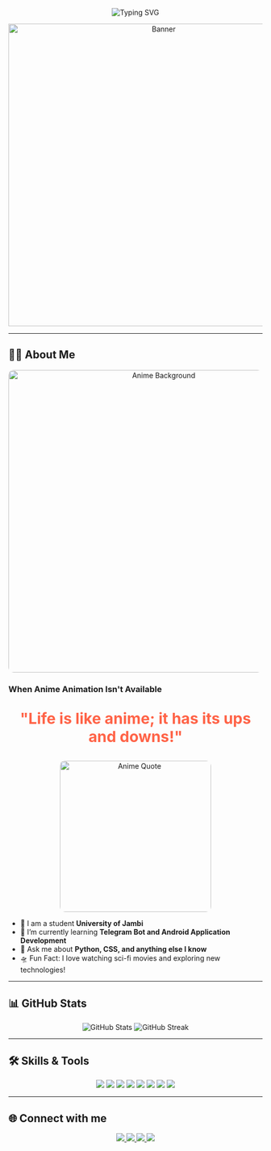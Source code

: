 <!-- Profil Header -->
<p align="center">
  <img src="https://readme-typing-svg.herokuapp.com?color=%2336BCF7&size=25&center=true&vCenter=true&width=450&lines=Welcome+to+My+GitHub+Profile!;Its+Me+Xvier!" alt="Typing SVG">
</p>

<!-- Banner -->
<p align="center">
  <img src="https://raw.githubusercontent.com/username/repo-name/main/banner-image.gif" alt="Banner" width="600"/>
</p>

---

<!-- Tentang Saya -->
## 👨‍🚀 About Me
<p align="center">
  <img src="https://media.giphy.com/media/YbXwovRiw8A2k6aS2k/giphy.gif" alt="Anime Background" width="600" style="border-radius: 10px;"/>
</p>

### When Anime Animation Isn't Available
<p align="center" style="font-size: 30px; font-weight: bold; color: #FF6347;">
  "Life is like anime; it has its ups and downs!"
</p>

<p align="center">
  <img src="https://media.giphy.com/media/l1J9zN4aB9C0tAxWg/giphy.gif" alt="Anime Quote" width="300" style="border-radius: 10px;"/>
</p>

- 🔭 I am a student **University of Jambi**
- 🌱 I’m currently learning **Telegram Bot and Android Application Development**
- 💬 Ask me about **Python, CSS, and anything else I know**
- 🛸 Fun Fact: I love watching sci-fi movies and exploring new technologies!

---

<!-- Statistik GitHub -->
## 📊 GitHub Stats
<p align="center">
  <img src="https://github-readme-stats.vercel.app/api?username=Xvier86&show_icons=true&theme=radical" alt="GitHub Stats"/>
  <img src="https://github-readme-streak-stats.herokuapp.com/?user=Xvier86&theme=radical" alt="GitHub Streak"/>
</p>

---

<!-- Skills dan Tools -->
## 🛠 Skills & Tools
<p align="center">
  <img src="https://img.shields.io/badge/Visual_Studio_Code-0078d7?style=for-the-badge&logo=visual%20studio%20code&logoColor=white">
  <img src="https://img.shields.io/badge/HTML5-E34F26?style=for-the-badge&logo=html5&logoColor=white">
  <img src="https://img.shields.io/badge/CSS3-1572B6?style=for-the-badge&logo=css3&logoColor=white">
  <img src="https://img.shields.io/badge/Laravel-FF2D20?style=for-the-badge&logo=laravel&logoColor=white">
  <img src="https://img.shields.io/badge/PHP-777BB4?style=for-the-badge&logo=php&logoColor=white">
  <img src="https://img.shields.io/badge/C++-00599C?style=for-the-badge&logo=c%2B%2B&logoColor=white">
  <img src="https://img.shields.io/badge/Python-3670A0?style=for-the-badge&logo=python&logoColor=ffdd54">
  <img src="https://img.shields.io/badge/Android_Studio-3DDC84?style=for-the-badge&logo=android-studio&logoColor=white">
</p>

---

<!-- Kontak dan Sosial Media -->
## 🌐 Connect with me

<p align="center">
  <a href="https://instagram.com/vier_gmsta22">
    <img src="https://img.shields.io/badge/Instagram-E1306C?style=for-the-badge&logo=instagram">
  </a>
  <a href="https://twitter.com/lordkazuma18">
    <img src="https://img.shields.io/badge/Twitter-blue?style=for-the-badge&logo=twitter">
  </a>
  <a href="https://t.me/bluewibes">
    <img src="https://img.shields.io/badge/Telegram-0088cc?style=for-the-badge&logo=telegram">
  </a>
  <a href="https://github.com/Xvier86">
    <img src="https://img.shields.io/badge/GitHub-black?style=for-the-badge&logo=github">
  </a>
</p>
